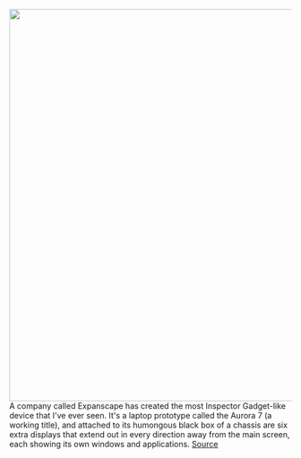 <img src='https://cdn.vox-cdn.com/thumbor/-A31jVradlHsY5Oo7glnq602RRI=/0x0:2539x1692/1200x800/filters:focal(1067x643:1473x1049)/cdn.vox-cdn.com/uploads/chorus_image/image/68789393/aurora7hero.0.jpg' width='700px' /><br/>
A company called Expanscape has created the most Inspector Gadget-like device that I've ever seen. It's a laptop prototype called the Aurora 7 (a working title), and attached to its humongous black box of a chassis are six extra displays that extend out in every direction away from the main screen, each showing its own windows and applications.
<a href='https://www.theverge.com/2021/2/8/22273056/expanscape-aurora-7-seven-screen-laptop'> Source <a/>